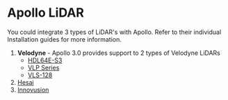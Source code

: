 # Apollo LiDAR

You could integrate 3 types of LiDAR's with Apollo. Refer to their individual Installation guides for more information.

1. **Velodyne** - Apollo 3.0 provides support to 2 types of Velodyne LiDARs
    - [HDL64E-S3](HDL64E_S3_Installation_Guide.md)
    - [VLP Series](VLP_Series_Installation_Guide.md)
    - [VLS-128](VLS_128_Installation_Guide.md)
2. [Hesai](Hesai_Pandora_Installation_Guide.md)
3. [Innovusion](Innovusion_Note.md)